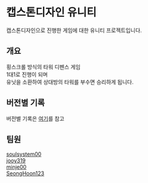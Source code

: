 # 캡스톤디자인 유니티
캡스톤디자인으로 진행한 게임에 대한 유니티 프로젝트입니다.  

## 개요  
횡스크롤 방식의 타워 디펜스 게임  
1대1로 진행이 되며  
유닛을 소환하여 상대방의 타워를 부수면 승리하게 됩니다.  

## 버전별 기록
버전별 기록은 [여기](https://github.com/soulsystem00/Capstone_Unity/blob/master/VersionInfo.md)를 참고  

## 팀원  
[soulsystem00](https://github.com/soulsystem00)  
[jooy319](https://github.com/jooy319)  
[minje00](https://github.com/minje00)  
[SeongHoon123](https://github.com/SeongHoon123)  
